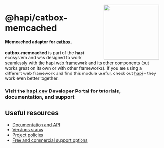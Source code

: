 <a href="https://hapi.dev"><img src="https://raw.githubusercontent.com/hapijs/assets/master/images/family.png" width="180px" align="right" /></a>

# @hapi/catbox-memcached

#### Memcached adaptor for [catbox](https://github.com/hapijs/catbox).

**catbox-memcached** is part of the **hapi** ecosystem and was designed to work seamlessly with the [hapi web framework](https://hapi.dev) and its other components (but works great on its own or with other frameworks). If you are using a different web framework and find this module useful, check out [hapi](https://hapi.dev) – they work even better together.

### Visit the [hapi.dev](https://hapi.dev) Developer Portal for tutorials, documentation, and support

## Useful resources

- [Documentation and API](https://hapi.dev/family/catbox-memcached/)
- [Versions status](https://hapi.dev/resources/status/#catbox-memcached)
- [Project policies](https://hapi.dev/policies/)
- [Free and commercial support options](https://hapi.dev/support/)

